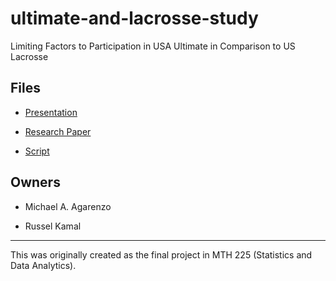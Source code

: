 # ultimate-and-lacrosse-study

Limiting Factors to Participation in USA Ultimate in Comparison to US Lacrosse

## Files

* [Presentation](research-paper.pdf)

* [Research Paper](presentation.pdf)

* [Script](script.r)

## Owners

* Michael A. Agarenzo

* Russel Kamal

---

This was originally created as the final project in MTH 225 (Statistics and Data Analytics).

